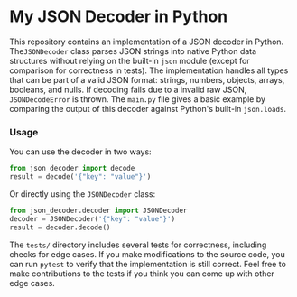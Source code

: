 # My JSON Decoder in Python

This repository contains an implementation of a JSON decoder in Python. The`JSONDecoder` class parses JSON strings into native Python data structures without relying on the built-in `json` module (except for comparison for correctness in tests). The implementation handles all types that can be part of a valid JSON format: strings, numbers, objects, arrays, booleans, and nulls. If decoding fails due to a invalid raw JSON, `JSONDecodeError` is thrown. The `main.py` file gives a basic example by comparing the output of this decoder against Python's built-in `json.loads`.

### Usage

You can use the decoder in two ways:

```python
from json_decoder import decode
result = decode('{"key": "value"}')
```

Or directly using the `JSONDecoder` class:

```python
from json_decoder.decoder import JSONDecoder
decoder = JSONDecoder('{"key": "value"}')
result = decoder.decode()
```

The `tests/` directory includes several tests for correctness, including checks for edge cases. If you make modifications to the source code, you can run `pytest` to verify that the implementation is still correct. Feel free to make contributions to the tests if you think you can come up with other edge cases.
